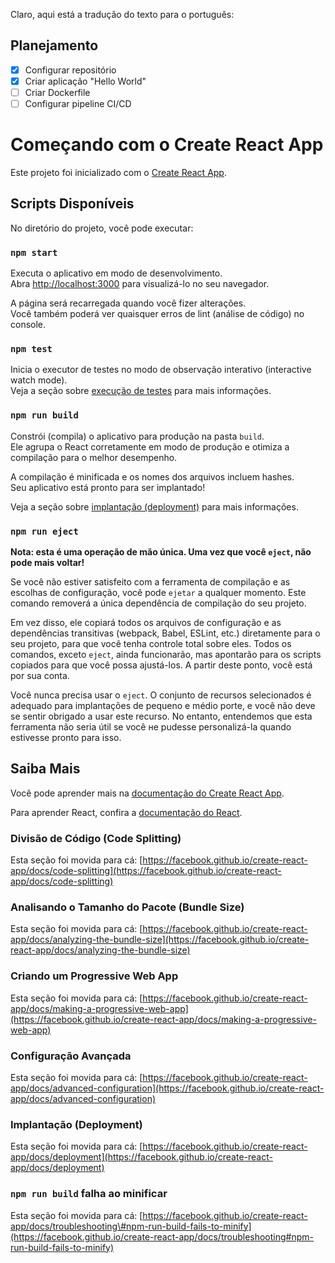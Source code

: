 Claro, aqui está a tradução do texto para o português:

## Planejamento
- [x] Configurar repositório
- [x] Criar aplicação "Hello World"
- [ ] Criar Dockerfile
- [ ] Configurar pipeline CI/CD

# Começando com o Create React App

Este projeto foi inicializado com o [Create React App](https://github.com/facebook/create-react-app).

## Scripts Disponíveis

No diretório do projeto, você pode executar:

### `npm start`

Executa o aplicativo em modo de desenvolvimento.  
Abra [http://localhost:3000](https://www.google.com/search?q=http://localhost:3000) para visualizá-lo no seu navegador.

A página será recarregada quando você fizer alterações.  
Você também poderá ver quaisquer erros de lint (análise de código) no console.

### `npm test`

Inicia o executor de testes no modo de observação interativo (interactive watch mode).  
Veja a seção sobre [execução de testes](https://facebook.github.io/create-react-app/docs/running-tests) para mais informações.

### `npm run build`

Constrói (compila) o aplicativo para produção na pasta `build`.  
Ele agrupa o React corretamente em modo de produção e otimiza a compilação para o melhor desempenho.

A compilação é minificada e os nomes dos arquivos incluem hashes.  
Seu aplicativo está pronto para ser implantado\!

Veja a seção sobre [implantação (deployment)](https://facebook.github.io/create-react-app/docs/deployment) para mais informações.

### `npm run eject`

**Nota: esta é uma operação de mão única. Uma vez que você `eject`, não pode mais voltar\!**

Se você não estiver satisfeito com a ferramenta de compilação e as escolhas de configuração, você pode `ejetar` a qualquer momento. Este comando removerá a única dependência de compilação do seu projeto.

Em vez disso, ele copiará todos os arquivos de configuração e as dependências transitivas (webpack, Babel, ESLint, etc.) diretamente para o seu projeto, para que você tenha controle total sobre eles. Todos os comandos, exceto `eject`, ainda funcionarão, mas apontarão para os scripts copiados para que você possa ajustá-los. A partir deste ponto, você está por sua conta.

Você nunca precisa usar o `eject`. O conjunto de recursos selecionados é adequado para implantações de pequeno e médio porte, e você não deve se sentir obrigado a usar este recurso. No entanto, entendemos que esta ferramenta não seria útil se você не pudesse personalizá-la quando estivesse pronto para isso.

## Saiba Mais

Você pode aprender mais na [documentação do Create React App](https://facebook.github.io/create-react-app/docs/getting-started).

Para aprender React, confira a [documentação do React](https://reactjs.org/).

### Divisão de Código (Code Splitting)

Esta seção foi movida para cá: [https://facebook.github.io/create-react-app/docs/code-splitting](https://facebook.github.io/create-react-app/docs/code-splitting)

### Analisando o Tamanho do Pacote (Bundle Size)

Esta seção foi movida para cá: [https://facebook.github.io/create-react-app/docs/analyzing-the-bundle-size](https://facebook.github.io/create-react-app/docs/analyzing-the-bundle-size)

### Criando um Progressive Web App

Esta seção foi movida para cá: [https://facebook.github.io/create-react-app/docs/making-a-progressive-web-app](https://facebook.github.io/create-react-app/docs/making-a-progressive-web-app)

### Configuração Avançada

Esta seção foi movida para cá: [https://facebook.github.io/create-react-app/docs/advanced-configuration](https://facebook.github.io/create-react-app/docs/advanced-configuration)

### Implantação (Deployment)

Esta seção foi movida para cá: [https://facebook.github.io/create-react-app/docs/deployment](https://facebook.github.io/create-react-app/docs/deployment)

### `npm run build` falha ao minificar

Esta seção foi movida para cá: [https://facebook.github.io/create-react-app/docs/troubleshooting\#npm-run-build-fails-to-minify](https://facebook.github.io/create-react-app/docs/troubleshooting#npm-run-build-fails-to-minify)